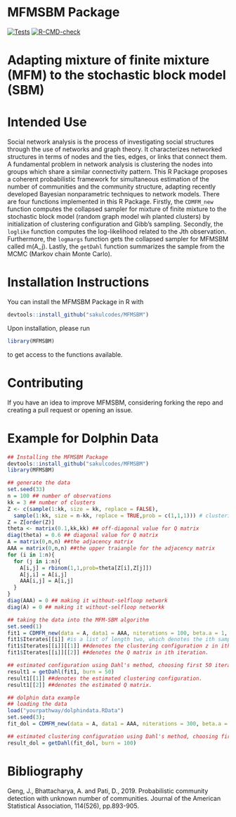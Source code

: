 
<!-- README.md is generated from README.Rmd. Please edit that file -->

# MFMSBM Package

<!-- badges: start -->

[![Tests](https://github.com/sakulcodes/MFMSBM/actions/workflows/test-coverage.yaml/badge.svg)](https://github.com/sakulcodes/MFMSBM/blob/main/.github/workflows/test-coverage.yaml)
[![R-CMD-check](https://github.com/sakulcodes/MFMSBM/actions/workflows/R-CMD-check.yaml/badge.svg)](https://github.com/sakulcodes/MFMSBM/blob/main/.github/workflows/R-CMD-check.yaml)
<!-- badges: end -->

# Adapting mixture of finite mixture (MFM) to the stochastic block model (SBM)

# Intended Use

Social network analysis is the process of investigating social
structures through the use of networks and graph theory. It
characterizes networked structures in terms of nodes and the ties,
edges, or links that connect them. A fundamental problem in network
analysis is clustering the nodes into groups which share a similar
connectivity pattern. This R Package proposes a coherent probabilistic
framework for simultaneous estimation of the number of communities and
the community structure, adapting recently developed Bayesian
nonparametric techniques to network models. There are four functions
implemented in this R Package. Firstly, the `CDMFM_new` function
computes the collapsed sampler for mixture of finite mixture to the
stochastic block model (random graph model wih planted clusters) by
initialization of clustering configuration and Gibb’s sampling.
Secondly, the `loglike` function computes the log-likelihood related to
the Jth observation. Furthermore, the `logmargs` function gets the
collapsed sampler for MFMSBM called m(A_j). Lastly, the `getDahl`
function summarizes the sample from the MCMC (Markov chain Monte Carlo).

# Installation Instructions

You can install the MFMSBM Package in R with

``` r
devtools::install_github("sakulcodes/MFMSBM")
```

Upon installation, please run

``` r
library(MFMSBM)
```

to get access to the functions available.

# Contributing

If you have an idea to improve MFMSBM, considering forking the repo and
creating a pull request or opening an issue.

# Example for Dolphin Data

``` r
## Installing the MFMSBM Package
devtools::install_github("sakulcodes/MFMSBM")
library(MFMSBM)

## generate the data
set.seed(33)
n = 100 ## number of observations
kk = 3 ## number of clusters
Z <- c(sample(1:kk, size = kk, replace = FALSE),
  sample(1:kk, size = n-kk, replace = TRUE,prob = c(1,1,1))) # clustering configuration
Z = Z[order(Z)]
theta <- matrix(0.1,kk,kk) ## off-diagonal value for Q matrix
diag(theta) = 0.6 ## diagonal value for Q matrix
A = matrix(0,n,n) ##the adjacency matrix
AAA = matrix(0,n,n) ##the upper traiangle for the adjacency matrix
for (i in 1:n){
  for (j in i:n){
    A[i,j] = rbinom(1,1,prob=theta[Z[i],Z[j]])
    A[j,i] = A[i,j]
    AAA[i,j] = A[i,j]
  }
}
diag(AAA) = 0 ## making it without-selfloop network
diag(A) = 0 ## making it without-selfloop networkk

## taking the data into the MFM-SBM algorithm
set.seed(1)
fit1 = CDMFM_new(data = A, data1 = AAA, niterations = 100, beta.a = 1, beta.b = 1, GAMMA=1, LAMBDA = 1, initNClusters = 9)
fit1$Iterates[[i]] #is a list of length two, which denotes the ith sample in MCMC output. 
fit1$Iterates[[i]][[1]] ##denotes the clustering configuration z in ith iteration.
fit1$Iterates[[i]][[2]] ##denotes the Q matrix in ith iteration.

## estimated configuration using Dahl's method, choosing first 50 iterations in MCMC as burn-in
result1 = getDahl(fit1, burn = 50)
result1[[1]] ##denotes the estimated clustering configuration.
result1[[2]] ##denotes the estimated Q matrix.

## dolphin data example
## loading the data
load("yourpathway/dolphindata.RData")
set.seed(3); 
fit_dol = CDMFM_new(data = A, data1 = AAA, niterations = 300, beta.a = 2, beta.b = 2, GAMMA=1,LAMBDA = 1,initNClusters=ceiling(runif(1,1,10)))

## estimated clustering configuration using Dahl's method, choosing first 100 iterations in MCMC as burn-in
result_dol = getDahl(fit_dol, burn = 100)
```

# Bibliography

Geng, J., Bhattacharya, A. and Pati, D., 2019. Probabilistic community
detection with unknown number of communities. Journal of the American
Statistical Association, 114(526), pp.893-905.
